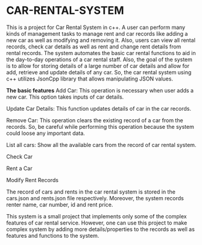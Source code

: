 # CAR-RENTAL-SYSTEM
This is a project for Car Rental System in c++. A user can perform many kinds of management tasks to manage rent and car records like adding a new car as well as modifying and removing it. Also, users can view all rental records, check car details as well as rent and change rent details from rental records. The system automates the basic car rental functions to aid in the day-to-day operations of a car rental staff. Also, the goal of the system is to allow for storing details of a large number of car details and allow for add, retrieve and update details of any car. So, the car rental system using c++ utilizes JsonCpp library that allows manipulating JSON values.

**The basic features**
Add Car: This operation is necessary when user adds a new car. This option takes inputs of car details.

Update Car Details: This function updates details of car in the car records.

Remove Car: This operation clears the existing record of a car from the records. So, be careful while performing this operation because the system could loose any important data.

List all cars: Show all the available cars from the record of car rental system.

Check Car

Rent a Car

Modify Rent Records

The record of cars and rents in the car rental system is stored in the cars.json and rents.json file respectively. Moreover, the system records renter name, car number, id and rent price.

This system is a small project that implements only some of the complex features of car rental service. However, one can use this project to make complex system by adding more details/properties to the records as well as features and functions to the system.  
